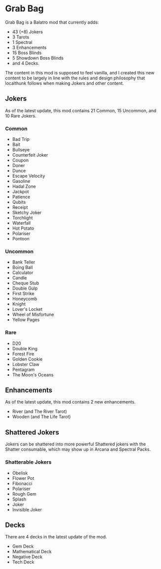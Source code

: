 # Grab Bag
Grab Bag is a Balatro mod that currently adds: 
- 43 (+8) Jokers
- 3 Tarots
- 1 Spectral
- 3 Enhancements 
- 15 Boss Blinds
- 5 Showdown Boss Blinds
- and 4 Decks.

The content in this mod is supposed to feel vanilla, and I created this new content to be largely in line with the rules and design philosophy that localthunk follows when making Jokers and other content. 

## Jokers
As of the latest update, this mod contains 21 Common, 15 Uncommon, and 10 Rare Jokers.
### Common
- Bad Trip
- Bait
- Bullseye
- Counterfeit Joker
- Coupon
- Doner
- Dunce
- Escape Velocity
- Gasoline
- Hadal Zone
- Jackpot
- Patience
- Qubits
- Receipt
- Sketchy Joker
- Torchlight
- Waterfall
- Hot Potato
- Polariser
- Pontoon
  
### Uncommon
- Bank Teller
- Boing Ball
- Calculator
- Candle
- Cheque Stub
- Double Gulp
- First Strike
- Honeycomb
- Knight
- Lover's Locket
- Wheel of Misfortune
- Yellow Pages
  
### Rare
- D20
- Double King
- Forest Fire
- Golden Cookie
- Lobster Claw
- Pentagram
- The Moon's Oceans

## Enhancements
As of the latest update, this mod contains 2 new enhancements.
- River (and The River Tarot)
- Wooden (and The Life Tarot)

## Shattered Jokers
Jokers can be shattered into more powerful Shattered jokers with the Shatter consumable, which may show up in Arcana and Spectral Packs.
### Shatterable Jokers
- Obelisk
- Flower Pot
- Fibonacci
- Polariser
- Rough Gem
- Splash
- Joker
- Invisible Joker

## Decks
There are 4 decks in the latest update of the mod.
- Gem Deck
- Mathematical Deck
- Negative Deck
- Tech Deck
